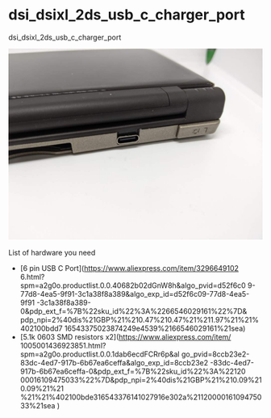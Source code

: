 # dsi_dsixl_2ds_usb_c_charger_port
dsi_dsixl_2ds_usb_c_charger_port

![alt text](https://github.com/facelesstech/dsi_dsixl_2ds_usb_c_charger_port/blob/main/dsi_usbc.jpg?raw=true)

List of hardware you need

  * [6 pin USB C Port](https://www.aliexpress.com/item/3296649102    6.html?spm=a2g0o.productlist.0.0.40682b02dGnW8h&algo_pvid=d52f6c0    9-77d8-4ea5-9f91-3c1a38f8a389&algo_exp_id=d52f6c09-77d8-4ea5-9f91    -3c1a38f8a389-0&pdp_ext_f=%7B%22sku_id%22%3A%2266546029161%22%7D&    pdp_npi=2%40dis%21GBP%21%210.47%210.47%21%211.97%21%21%402100bdd7    16543375023874249e4539%2166546029161%21sea)
* [5.1k 0603 SMD resistors x2](https://www.aliexpress.com/item/    1005001436923851.html?spm=a2g0o.productlist.0.0.1dab6ecdFCRr6p&al    go_pvid=8ccb23e2-83dc-4ed7-917b-6b67ea6ceffa&algo_exp_id=8ccb23e2    -83dc-4ed7-917b-6b67ea6ceffa-0&pdp_ext_f=%7B%22sku_id%22%3A%22120    00016109475033%22%7D&pdp_npi=2%40dis%21GBP%21%210.09%210.09%21%21    %21%21%402100bde316543376141027916e302a%2112000016109475033%21sea    )
